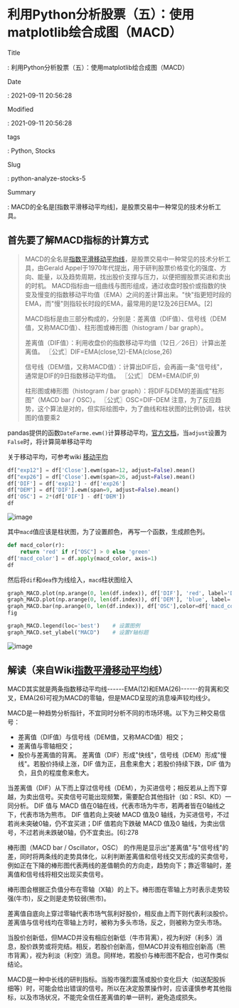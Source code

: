 # 利用Python分析股票（五）：使用matplotlib绘合成图（MACD）

Title

:   利用Python分析股票（五）：使用matplotlib绘合成图（MACD）

Date

:   2021-09-11 20:56:28

Modified

:   2021-09-11 20:56:28

tags

:   Python, Stocks

Slug

:   python-analyze-stocks-5

Summary

:   MACD的全名是\[指数平滑移动平均线\]，是股票交易中一种常见的技术分析工具。

## 首先要了解MACD指标的计算方式

> MACD的全名是[指数平滑移动平均线](https://zh.wikipedia.org/wiki/%E6%8C%87%E6%95%B0%E5%B9%B3%E6%BB%91%E7%A7%BB%E5%8A%A8%E5%B9%B3%E5%9D%87%E7%BA%BF)，是股票交易中一种常见的技术分析工具，由Gerald
> Appel于1970年代提出，用于研判股票价格变化的强度、方向、能量，以及趋势周期，找出股价支撑与压力，以便把握股票买进和卖出的时机。
> MACD指标由一组曲线与图形组成，通过收盘时股价或指数的快变及慢变的指数移动平均值（EMA）之间的差计算出来。"快"指更短时段的EMA，而"慢"则指较长时段的EMA，最常用的是12及26日EMA。\[2\]
>
> MACD指标是由三部分构成的，分别是：差离值（DIF值）、信号线（DEM值，又称MACD值）、柱形图或棒形图（histogram
> / bar graph）。
>
> 差离值（DIF值）：利用收盘价的指数移动平均值（12日／26日）计算出差离值。
> 〖公式〗DIF=EMA(close,12)-EMA(close,26)
>
> 信号线（DEM值，又称MACD值）：计算出DIF后，会再画一条"信号线"，通常是DIF的9日指数移动平均值。
> 〖公式〗 DEM=EMA(DIF,9)
>
> 柱形图或棒形图（histogram / bar
> graph）：将DIF与DEM的差画成"柱形图"（MACD bar / OSC）。
> 〖公式〗OSC=DIF-DEM
> 注意，为了反应趋势，这个算法是对的，但实际绘图中，为了曲线和柱状图的比例协调，柱状图的值要乘2

pandas提供的函数`DateFarme.ewm()`计算移动平均，[官方文档](https://pandas.pydata.org/docs/reference/api/pandas.DataFrame.ewm.html)，当`adjust`设置为`False`时，将计算简单移动平均

关于移动平均，可参考wiki
[移动平均](https://zh.wikipedia.org/wiki/%E7%A7%BB%E5%8B%95%E5%B9%B3%E5%9D%87)

``` python
df["exp12"] = df['Close'].ewm(span=12, adjust=False).mean()
df["exp26"] = df['Close'].ewm(span=26, adjust=False).mean()
df['DIF'] = df['exp12'] - df['exp26']
df["DEM"] = df['DIF'].ewm(span=9, adjust=False).mean()
df['OSC'] = 2*(df['DIF'] - df['DEM'])
df
```

![image](%7Bstatic%7D/images/132967852-d55d40d7-2740-4103-b751-63185a644597.png)

其中`macd`值应该是柱状图，为了设置颜色， 再写一个函数，生成颜色列。

``` python
def macd_color(r):
    return 'red' if r["OSC"] > 0 else 'green'
df['macd_color'] = df.apply(macd_color, axis=1)  
df
```

然后将`dif`和`dea`作为线绘入，`macd`柱状图绘入

``` python
graph_MACD.plot(np.arange(0, len(df.index)), df['DIF'], 'red', label='DIF') 
graph_MACD.plot(np.arange(0, len(df.index)), df['DEM'], 'blue', label='DEM') 
graph_MACD.bar(np.arange(0, len(df.index)), df['OSC'],color=df['macd_color'])
fig

graph_MACD.legend(loc='best')    # 设置图例
graph_MACD.set_ylabel("MACD")    # 设置Y轴标题
```

![image](%7Bstatic%7D/images/132967903-a960d91f-9e61-4f8a-88b9-019402d3a53a.png)

## 解读（来自Wiki[指数平滑移动平均线](https://zh.wikipedia.org/wiki/%E6%8C%87%E6%95%B0%E5%B9%B3%E6%BB%91%E7%A7%BB%E5%8A%A8%E5%B9%B3%E5%9D%87%E7%BA%BF)）

MACD其实就是两条指数移动平均线------EMA(12)和EMA(26)------的背离和交叉，EMA(26)可视为MACD的零轴，但是MACD呈现的消息噪声较均线少。

MACD是一种趋势分析指针，不宜同时分析不同的市场环境。以下为三种交易信号：

-   差离值（DIF值）与信号线（DEM值，又称MACD值）相交；
-   差离值与零轴相交；
-   股价与差离值的背离。
    差离值（DIF）形成"快线"，信号线（DEM）形成"慢线"。若股价持续上涨，DIF
    值为正，且愈来愈大；若股价持续下跌，DIF 值为负，且负的程度愈来愈大。

当差离值（DIF）从下而上穿过信号线（DEM），为买进信号；相反若从上而下穿越，为卖出信号。买卖信号可能出现频繁，需要配合其他指针（如：RSI、KD）一同分析。
DIF 值与 MACD
值在0轴在线，代表市场为牛市，若两者皆在0轴线之下，代表市场为熊市。 DIF
值若向上突破 MACD 值及0
轴线，为买进信号，不过若尚未突破0轴，仍不宜买进；DIF 值若向下跌破 MACD
值及0 轴线，为卖出信号，不过若尚未跌破0轴，仍不宜卖出。\[6\]:278

棒形图（MACD bar / Oscillator，OSC）
的作用是显示出"差离值"与"信号线"的差，同时将两条线的走势具体化，以利判断差离值和信号线交叉形成的买卖信号，例如正在下降的棒形图代表两线的差值朝负的方向走，趋势向下；靠近零轴时，差离值和信号线将相交出现买卖信号。

棒形图会根据正负值分布在零轴（X轴）的上下。棒形图在零轴上方时表示走势较强(牛市)，反之则是走势较弱(熊市)。

差离值自底向上穿过零轴代表市场气氛利好股价，相反由上而下则代表利淡股价。差离值与信号线均在零轴上方时，被称为多头市场，反之，则被称为空头市场。

当股价创新低，但MACD并没有相应创新低（牛市背离），视为利好（利多）消息，股价跌势或将完结。相反，若股价创新高，但MACD并没有相应创新高（熊市背离），视为利淡（利空）消息。同样地，若股价与棒形图不配合，也可作类似结论。

MACD是一种中长线的研判指标。当股市强烈震荡或股价变化巨大（如送配股拆细等）时，可能会给出错误的信号。所以在决定股票操作时，应该谨慎参考其他指标，以及市场状况，不能完全信任差离值的单一研判，避免造成损失。

